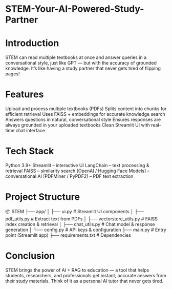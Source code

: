 # STEM-Your-AI-Powered-Study-Partner
# Introduction
STEM can read multiple textbooks at once and answer queries in a conversational style, just like GPT — but with the accuracy of grounded knowledge.
It’s like having a study partner that never gets tired of flipping pages!
# Features
Upload and process multiple textbooks (PDFs)
Splits content into chunks for efficient retrieval
Uses FAISS + embeddings for accurate knowledge search
Answers questions in natural, conversational style
Ensures responses are always grounded in your uploaded textbooks
Clean Streamlit UI with real-time chat interface
# Tech Stack
Python 3.9+
Streamlit
 – interactive UI
LangChain
 – text processing & retrieval
FAISS
 – similarity search
[OpenAI / Hugging Face Models] 
  – conversational AI
[PDFMiner / PyPDF2] 
  – PDF text extraction
# Project Structure
📦 STEM
├── app/
│   ├── ui.py                  # Streamlit UI components
│   ├── pdf_utils.py           # Extract text from PDFs
│   ├── vectorstore_utils.py   # FAISS index creation & retrieval
│   ├── chat_utils.py          # Chat model & response generation
│   └── config.py              # API keys & configuration
├── main.py                    # Entry point (Streamlit app)
├── requirements.txt           # Dependencies
# Conclusion
STEM brings the power of AI + RAG to education — a tool that helps students, researchers, and professionals get instant, accurate answers from their study materials. Think of it as a personal AI tutor that never gets tired.
